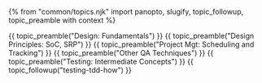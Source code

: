 {% from "common/topics.njk" import panopto, slugify, topic_followup, topic_preamble with context %}

{{ topic_preamble("Design: Fundamentals") }}
{{ topic_preamble("Design Principles: SoC, SRP") }}
{{ topic_preamble("Project Mgt: Scheduling and Tracking") }}
{{ topic_preamble("Other QA Techniques") }}
{{ topic_preamble("Testing: Intermediate Concepts") }}
{{ topic_followup("testing-tdd-how") }}
<!-- ---------------------------------------------------------------------------- -->
